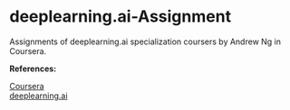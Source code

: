 # deeplearning.ai-Assignment

Assignments of deeplearning.ai specialization coursers by Andrew Ng in Coursera.

**References:**

[Coursera](https://www.coursera.org)  
[deeplearning.ai](https://www.deeplearning.ai/)
    
   
   
